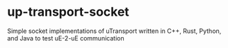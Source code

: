 # up-transport-socket
Simple socket implementations of uTransport written in C++, Rust, Python, and Java to test uE-2-uE communication
